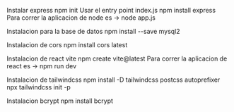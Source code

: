 Instalar express
npm init
Usar el entry point index.js
npm install express
Para correr la aplicacion de node es -> node app.js 

Instalacion para la base de datos
npm install --save mysql2

Instalacion de cors
npm install cors latest

Instalacion de react vite
npm create vite@latest
Para correr la aplicacion de react es -> npm run dev

Instalacion de tailwindcss
npm install -D tailwindcss postcss autoprefixer
npx tailwindcss init -p

Instalacion bcrypt
npm install bcrypt
